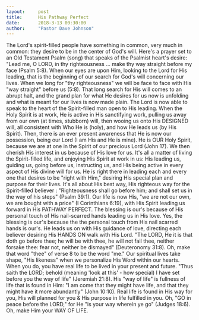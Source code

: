 ```yaml
---
layout:     post
title:      His Pathway Perfect
date:       2018-3-13 00:30:00
author:     "Pastor Dave Johnson"
---
```


The Lord's spirit-filled people have something in common, very much in common: they desire to be in the center of God's will.  Here's a prayer set to an Old Testament Psalm (song) that speaks of the Psalmist heart's desire:  "Lead me, O LORD, in thy righteousness ... make thy way straight before my face (Psalm 5:8).  When our eyes are upon Him, looking to the Lord for His leading, that is the beginning of our search for God's will concerning our lives. When we long for "thy righteousness" we will be face to face with His "way straight" before us (5:8). That long search for His will comes to an abrupt halt, and the grand plan for what He desires for us now is unfolding and  what is meant for our lives is now made plain.  The Lord is now able to speak to the heart of the Spirit-filled man open to His leading.  When the Holy Spirit is at work, He is active in His sanctifying work, pulling us away from our own (at times, stubborn) will, then wooing us onto His DESIGNED will, all consistent with Who He is (holy), and how He leads us (by His Spirit). Then, there is an ever present awareness that He is now our possession, being our Lord (I am His and He is mine). He is OUR Holy Spirit, because we are at one in the Spirit of our precious Lord (John 17).  We then cherish His interest in us because of His love for us.  It's all a matter of living the Spirit-filled life, and enjoying His Spirit at work in us: His leading us, guiding us, going before us, instructing us, and His being active in every aspect of His divine will for us.  He is right there in leading each and every one that desires to be "right with Him," desiring His special plan and purpose for their lives.  It's all about His best way, His righteous way for the Spirit-filled believer : "Righteousness shall go before him; and shall set us in the way of his steps" (Psalm 39:1).  Our life is now His, "we are not our own, we are bought with a price" (I Corinthians 6:19), with His Spirit leading us forward in His PATHWAY PERFECT.  The blessing is our's because of His personal touch of His nail-scarred hands leading us in His love.  Yes, the blessing is our's because the the personal touch from His nail scarred hands is our's.  He leads us on with His guidance of love, directing each believer desiring His HANDS ON walk with His Lord.  "The LORD, He it is that doth go before thee; he will be with thee, he will not fail thee, neither forsake thee: fear not, neither be dismayed" (Deuteronomy 31:8). Oh, make that word "thee" of verse 8 to be the word "me."  Our spiritual lives take shape, "His likeness" when we personalize His Word within our hearts.  When you do, you have real life to be lived in your present and future. "Thus saith the LORD; behold (meaning 'look at this' - how special) I have set before you the way of life" (Jeremiah 21:8).  His "way of life" is fullness of life that is found in Him: "I am come that they might have life, and that they might have it more  abundantly" (John 10:10).  Real life is found in His way for you, His will planned for you &  His purpose in life fulfilled in you.  Oh, "GO in peace before the LORD," for He "is your way wherein ye go" (Judges 18:6). Oh, make Him your WAY OF LIFE. 